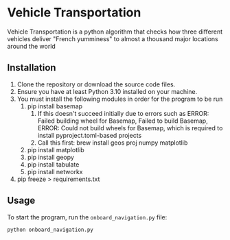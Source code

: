# Vehicle Transportation

Vehicle Transportation is a python algorithm that checks how three different vehicles deliver "French yumminess" to almost a thousand major locations around the world 

## Installation

1. Clone the repository or download the source code files.
2. Ensure you have at least Python 3.10 installed on your machine.
3. You must install the following modules in order for the program to be run
   1. pip install basemap 
      1. If this doesn't succeed initially due to errors such as ERROR: Failed building wheel for Basemap, Failed to build Basemap, ERROR: Could not build wheels for Basemap, which is required to install pyproject.toml-based projects
      2. Call this first: brew install geos proj numpy matplotlib
   2. pip install matplotlib
   3. pip install geopy
   4. pip install tabulate
   5. pip install networkx
4. pip freeze > requirements.txt

## Usage

To start the program, run the `onboard_navigation.py` file:

```shell
python onboard_navigation.py